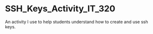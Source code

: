 # SSH_Keys_Activity_IT_320
An activity I use to help students understand how to create and use ssh keys.
